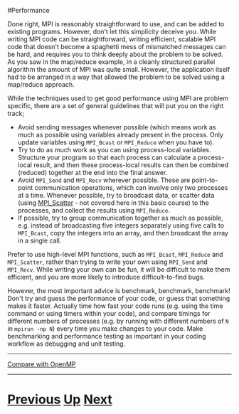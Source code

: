#Performance

Done right, MPI is reasonably straightforward to use, and can be added to 
existing programs. However, don't let this simplicity deceive you. While 
writing MPI code can be straightforward, writing efficient, scalable MPI code 
that doesn't become a spaghetti mess of mismatched messages can be hard, 
and requires you to think deeply about the problem to be solved. As you saw 
in the map/reduce example, in a cleanly structured parallel algorithm the 
amount of MPI was quite small. However, the application itself had to be 
arranged in a way that allowed the problem to be solved using a map/reduce approach.

While the techniques used to get good performance using MPI are problem specific, 
there are a set of general guidelines that will put you on the right track;

* Avoid sending messages whenever possible (which means work as much as possible using 
variables already present in the process. Only update variables using 
`MPI_Bcast` or `MPI_Reduce` when you have to).
* Try to do as much work as you can using process-local variables. Structure your 
program so that each process can calculate a process-local result, and then these 
process-local results can then be combined (reduced) together at the end into the final answer.
* Avoid `MPI_Send` and `MPI_Recv` wherever possible. These are point-to-point 
communication operations, which can involve only two processes at a time. Whenever 
possible, try to broadcast data, or scatter data (using [MPI_Scatter](http://www.mcs.anl.gov/research/projects/mpi/www/www3/MPI_Scatter.html) - 
not covered here in this basic course) to the processes, and collect the 
results using `MPI_Reduce`.
* If possible, try to group communication together as much as possible, e.g. instead of 
broadcasting five integers separately using five calls to `MPI_Bcast`, copy 
the integers into an array, and then broadcast the array in a single call.

Prefer to use high-level MPI functions, such as `MPI_Bcast`, `MPI_Reduce` 
and `MPI_Scatter`, rather than trying to write your own using `MPI_Send` and `MPI_Recv`. 
While writing your own can be fun, it will be difficult to make them efficient, 
and you are more likely to introduce difficult-to-find bugs.

However, the most important advice is benchmark, benchmark, benchmark! Don't try 
and guess the performance of your code, or guess that something makes it faster. 
Actually time how fast your code runs (e.g. using the time command or using 
timers within your code), and compare timings for different numbers of processes 
(e.g. by running with different numbers of `N` in `mpirun -np N`) every time you 
make changes to your code. Make benchmarking and performance testing as important 
in your coding workflow as debugging and unit testing.

***

[Compare with OpenMP](../beginning_openmp/performance.md)

***

# [Previous](mapreduce.md) [Up](README.md) [Next](whatnext.md)

